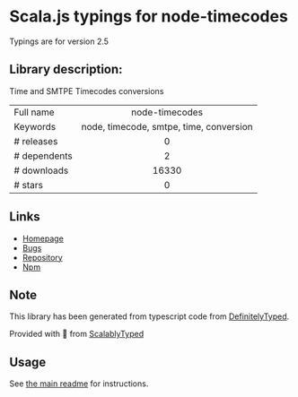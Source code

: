 
# Scala.js typings for node-timecodes

Typings are for version 2.5

## Library description:
Time and SMTPE Timecodes conversions

|                    |                 |
| ------------------ | :-------------: |
| Full name          | node-timecodes |
| Keywords           | node, timecode, smtpe, time, conversion |
| # releases         | 0 |
| # dependents       | 2 |
| # downloads        | 16330 |
| # stars            | 0 |

## Links
- [Homepage](https://github.com/Synchronized-TV/node-timecodes#readme)
- [Bugs](https://github.com/Synchronized-TV/node-timecodes/issues)
- [Repository](https://github.com/Synchronized-TV/node-timecodes)
- [Npm](https://www.npmjs.com/package/node-timecodes)
    


## Note
This library has been generated from typescript code from [DefinitelyTyped](https://definitelytyped.org).

Provided with :purple_heart: from [ScalablyTyped](https://github.com/oyvindberg/ScalablyTyped)

## Usage
See [the main readme](../../readme.md) for instructions.


